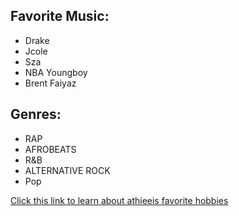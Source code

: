 
<div class="music-section">
  <h2>Favorite Music:</h2>
  <ul>
    <li>Drake</li>
    <li>Jcole</li>
    <li>Sza</li>
    <li>NBA Youngboy</li>
    <li>Brent Faiyaz</li>
  </ul>
  
  <h2>Genres:</h2>
  <ul>
    <li>RAP</li>
    <li>AFROBEATS</li>
    <li>R&B</li>
    <li>ALTERNATIVE ROCK</li>
    <li>Pop</li>
  </ul>
</div>

<a href="familylife.md">Click this link to learn about athieeis favorite hobbies</a>
